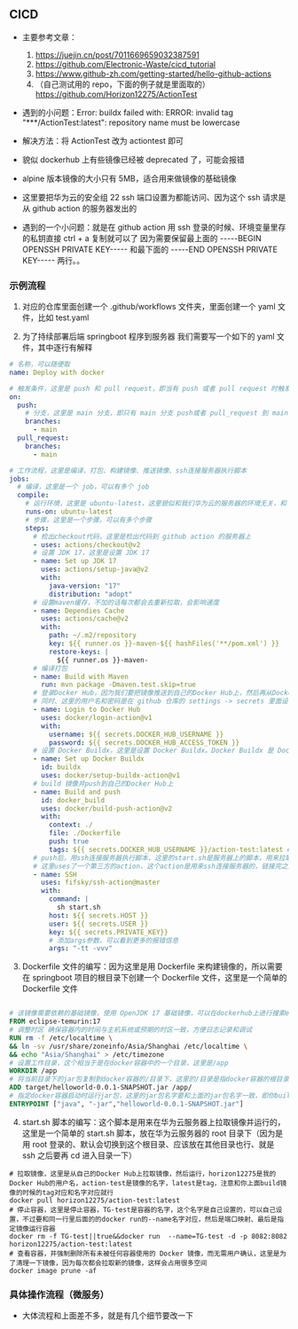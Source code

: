 ## CICD

- 主要参考文章：

  1. https://juejin.cn/post/7011669659032387591
  2. https://github.com/Electronic-Waste/cicd_tutorial
  3. https://www.github-zh.com/getting-started/hello-github-actions
  4. （自己测试用的 repo，下面的例子就是里面取的）https://github.com/Horizon12275/ActionTest

- 遇到的小问题：Error: buildx failed with: ERROR: invalid tag "\*\*\*/ActionTest:latest": repository name must be lowercase
- 解决方法：将 ActionTest 改为 actiontest 即可

- 貌似 dockerhub 上有些镜像已经被 deprecated 了，可能会报错

- alpine 版本镜像的大小只有 5MB，适合用来做镜像的基础镜像

- 这里要把华为云的安全组 22 ssh 端口设置为都能访问、因为这个 ssh 请求是从 github action 的服务器发出的

- 遇到的一个小问题：就是在 github action 用 ssh 登录的时候、环境变量里存的私钥直接 ctrl + a 复制就可以了 因为需要保留最上面的 -----BEGIN OPENSSH PRIVATE KEY----- 和最下面的 -----END OPENSSH PRIVATE KEY----- 两行。。

### 示例流程

1. 对应的仓库里面创建一个 .github/workflows 文件夹，里面创建一个 yaml 文件，比如 test.yaml

2. 为了持续部署后端 springboot 程序到服务器 我们需要写一个如下的 yaml 文件，其中逐行有解释

```yaml
# 名称，可以随便取
name: Deploy with docker

# 触发条件，这里是 push 和 pull request，即当有 push 或者 pull request 时触发
on:
  push:
    # 分支，这里是 main 分支，即只有 main 分支 push或者 pull_request 到 main 时触发
    branches:
      - main
  pull_request:
    branches:
      - main

# 工作流程，这里是编译、打包、构建镜像、推送镜像、ssh连接服务器执行脚本
jobs:
  # 编译，这里是一个 job，可以有多个 job
  compile:
    # 运行环境，这里是 ubuntu-latest，这里貌似和我们华为云的服务器的环境无关，和 github action 的服务器有关，因为这段代码是在 github action 的服务器上运行的
    runs-on: ubuntu-latest
    # 步骤，这里是一个步骤，可以有多个步骤
    steps:
      # 检出checkout代码，这里是检出代码到 github action 的服务器上
      - uses: actions/checkout@v2
      # 设置 JDK 17，这里是设置 JDK 17
      - name: Set up JDK 17
        uses: actions/setup-java@v2
        with:
          java-version: "17"
          distribution: "adopt"
      # 设置maven缓存，不加的话每次都会去重新拉取，会影响速度
      - name: Dependies Cache
        uses: actions/cache@v2
        with:
          path: ~/.m2/repository
          key: ${{ runner.os }}-maven-${{ hashFiles('**/pom.xml') }}
          restore-keys: |
            ${{ runner.os }}-maven-
      # 编译打包
      - name: Build with Maven
        run: mvn package -Dmaven.test.skip=true
      # 登录Docker Hub，因为我们要把镜像推送到自己的Docker Hub上，然后再从Docker Hub上拉取到华为云服务器上，还有一个方法是直接构建镜像然后推送到华为云的镜像仓库上，这里是第一种方法
      # 同时、这里的用户名和密码是在 github 仓库的 settings -> secrets 里面设置的、相当于github action的环境变量
      - name: Login to Docker Hub
        uses: docker/login-action@v1
        with:
          username: ${{ secrets.DOCKER_HUB_USERNAME }}
          password: ${{ secrets.DOCKER_HUB_ACCESS_TOKEN }}
      # 设置 Docker Buildx，这里是设置 Docker Buildx。Docker Buildx 是 Docker 的一个扩展工具，用于构建多平台镜像。
      - name: Set up Docker Buildx
        id: buildx
        uses: docker/setup-buildx-action@v1
      # build 镜像并push到自己的Docker Hub上
      - name: Build and push
        id: docker_build
        uses: docker/build-push-action@v2
        with:
          context: ./
          file: ./Dockerfile
          push: true
          tags: ${{ secrets.DOCKER_HUB_USERNAME }}/action-test:latest # 这里是镜像的tag，action-test:latest里面的action-test是镜像的名字，latest是tag，都可以自己设置，不过这里记得要对应到dockerfile里面的镜像名字
      # push后，用ssh连接服务器执行脚本，这里的start.sh是服务器上的脚本，用来拉取镜像并运行，我这里放在了root目录下，同样、这里的HOST、USER、PRIVATE_KEY是在 github 仓库的 settings -> secrets 里面设置的、相当于github action的环境变量
      # 这里uses了一个第三方的action，这个action是用来ssh连接服务器的，链接完之后的command是链接之后要执行的命令
      - name: SSH
        uses: fifsky/ssh-action@master
        with:
          command: |
            sh start.sh
          host: ${{ secrets.HOST }}
          user: ${{ secrets.USER }}
          key: ${{ secrets.PRIVATE_KEY}}
          # 添加args参数，可以看到更多的报错信息
          args: "-tt -vvv"
```

3. Dockerfile 文件的编写：因为这里是用 Dockerfile 来构建镜像的，所以需要在 springboot 项目的根目录下创建一个 Dockerfile 文件，这里是一个简单的 Dockerfile 文件

```dockerfile

# 该镜像需要依赖的基础镜像，使用 OpenJDK 17 基础镜像，可以在dockerhub上进行搜索eclipse-temurin查询对应的用法 https://hub.docker.com/
FROM eclipse-temurin:17
# 调整时区 确保容器内的时间与主机系统或预期的时区一致，方便日志记录和调试
RUN rm -f /etc/localtime \
&& ln -sv /usr/share/zoneinfo/Asia/Shanghai /etc/localtime \
&& echo "Asia/Shanghai" > /etc/timezone
# 设置工作目录，这个相当于是在docker容器中的一个目录，这里是/app
WORKDIR /app
# 将当前目录下的jar包复制到docker容器的/目录下，这里的/目录是指docker容器的根目录，这里的jar包是在target中build出来的jar包，名字和build出来的jar包名字一致
ADD target/helloworld-0.0.1-SNAPSHOT.jar /app/
# 指定docker容器启动时运行jar包，这里的jar包名字要和上面的jar包名字一致，即你build出来target中的jar包名字
ENTRYPOINT ["java", "-jar","helloworld-0.0.1-SNAPSHOT.jar"]

```

4. start.sh 脚本的编写：这个脚本是用来在华为云服务器上拉取镜像并运行的，这里是一个简单的 start.sh 脚本，放在华为云服务器的 root 目录下（因为是用 root 登录的、默认会切换到这个根目录、应该放在其他目录也行、就是 ssh 之后要再 cd 进入目录一下）

```shell
# 拉取镜像，这里是从自己的Docker Hub上拉取镜像，然后运行，horizon12275是我的Docker Hub的用户名，action-test是镜像的名字，latest是tag，注意和你上面build镜像的时候的tag对应和名字对应就行
docker pull horizon12275/action-test:latest
# 停止容器，这里是停止容器，TG-test是容器的名字，这个名字是自己设置的，可以自己设置，不过要和同一行里后面的的docker run的--name名字对应，然后是端口映射、最后是指定镜像运行容器
docker rm -f TG-test||true&&docker run  --name=TG-test -d -p 8082:8082 horizon12275/action-test:latest
# 查看容器，并强制删除所有未被任何容器使用的 Docker 镜像，而无需用户确认，这里是为了清理一下镜像，因为每次都会拉取新的镜像，这样会占用很多空间
docker image prune -af
```

### 具体操作流程（微服务）

- 大体流程和上面差不多，就是有几个细节要改一下
